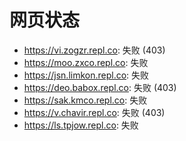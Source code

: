 # 网页状态
- https://vi.zogzr.repl.co: 失败 (403)
- https://moo.zxco.repl.co: 失败
- https://jsn.limkon.repl.co: 失败
- https://deo.babox.repl.co: 失败 (403)
- https://sak.kmco.repl.co: 失败
- https://v.chavir.repl.co: 失败 (403)
- https://ls.tpjow.repl.co: 失败

